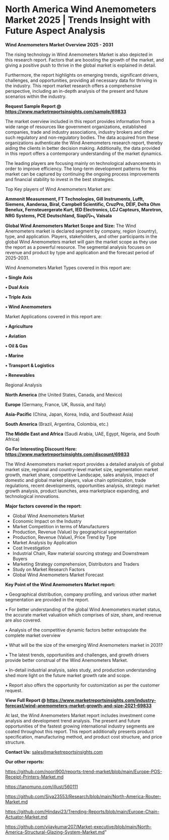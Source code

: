 # North America Wind Anemometers Market 2025 | Trends Insight with Future Aspect Analysis

<Strong> Wind Anemometers Market Overview 2025 - 2031</strong>

The rising technology in Wind Anemometers Market is also depicted in this research report. Factors that are boosting the growth of the market, and giving a positive push to thrive in the global market is explained in detail.

Furthermore, the report highlights on emerging trends, significant drivers, challenges, and opportunities, providing all necessary data for thriving in the industry. This report market research offers a comprehensive perspective, including an in-depth analysis of the present and future scenarios within the industry.

<strong>Request Sample Report @ <a href=https://www.marketreportsinsights.com/sample/69833>https://www.marketreportsinsights.com/sample/69833</a></strong>

The market overview included in this report provides information from a wide range of resources like government organizations, established companies, trade and industry associations, industry brokers and other such regulatory and non-regulatory bodies. The data acquired from these organizations authenticate the Wind Anemometers research report, thereby aiding the clients in better decision making. Additionally, the data provided in this report offers a contemporary understanding of the market dynamics.

The leading players are focusing mainly on technological advancements in order to improve efficiency. The long-term development patterns for this market can be captured by continuing the ongoing process improvements and financial stability to invest in the best strategies.

Top Key players of Wind Anemometers Market are:

<strong>Ammonit Measurement, FT Technologies, Gill Instruments, Lufft, Siemens, Aanderaa, Biral, Campbell Scientific, CruzPro, DEIF, Delta Ohm Benelux, Fernsteuergerate Kurt, IED Electronics, LCJ Capteurs, Maretron, NRG Systems, PCE Deutschland, Siap㈧⮢, Vaisala</strong>

<strong><b>Global Wind Anemometers Market Scope and Size:</b></strong>
The Wind Anemometers market is declared segment by company, region (country), type, and application. Players, stakeholders, and other participants in the global Wind Anemometers market will gain the market scope as they use the report as a powerful resource. The segmental analysis focuses on revenue and product by type and application and the forecast period of 2025-2031.

Wind Anemometers Market Types covered in this report are:

<strong>• Single Axis

• Dual Axis

• Triple Axis

• Wind Anemometers</strong>

Market Applications covered in this report are:

<strong>• Agriculture

• Aviation

• Oil & Gas

• Marine

• Transport & Logistics

• Renewables</strong> 

Regional Analysis

<strong>North America</strong> (the United States, Canada, and Mexico)

<strong>Europe</strong> (Germany, France, UK, Russia, and Italy)

<strong>Asia-Pacific</strong> (China, Japan, Korea, India, and Southeast Asia)

<strong>South America</strong> (Brazil, Argentina, Colombia, etc.)

<strong>The Middle East and Africa</strong> (Saudi Arabia, UAE, Egypt, Nigeria, and South Africa)

<strong>Go For Interesting Discount Here: <a href=https://www.marketreportsinsights.com/discount/69833>https://www.marketreportsinsights.com/discount/69833</a></strong>

The Wind Anemometers market report provides a detailed analysis of global market size, regional and country-level market size, segmentation market growth, market share, competitive Landscape, sales analysis, impact of domestic and global market players, value chain optimization, trade regulations, recent developments, opportunities analysis, strategic market growth analysis, product launches, area marketplace expanding, and technological innovations.

<strong><b>Major factors covered in the report:</b></strong>
<ul>
  <li>Global Wind Anemometers Market </li>
  <li>Economic Impact on the Industry</li>
  <li>Market Competition in terms of Manufacturers</li>
  <li>Production, Revenue (Value) by geographical segmentation</li>
  <li>Production, Revenue (Value), Price Trend by Type</li>
  <li>Market Analysis by Application</li>
  <li>Cost Investigation</li>
  <li>Industrial Chain, Raw material sourcing strategy and Downstream Buyers</li>
  <li>Marketing Strategy comprehension, Distributors and Traders</li>
  <li>Study on Market Research Factors</li>
  <li>Global Wind Anemometers Market Forecast</li>
</ul>

<strong><b>Key Point of the Wind Anemometers Market report:</b></strong>

• Geographical distribution, company profiling, and various other market segmentation are provided in the report.

• For better understanding of the global Wind Anemometers market status, the accurate market valuation which comprises of size, share, and revenue are also covered.

• Analysis of the competitive dynamic factors better extrapolate the complete market overview

• What will be the size of the emerging Wind Anemometers market in 2031?

• The latest trends, opportunities and challenges, and growth drivers provide better construal of the Wind Anemometers Market.

• In-detail industrial analysis, sales study, and production understanding shed more light on the future market growth rate and scope.

• Report also offers the opportunity for customization as per the customer request.

<strong><b>View Full Report @ <a href=https://www.marketreportsinsights.com/industry-forecast/wind-anemometers-market-growth-and-size-2021-69833>https://www.marketreportsinsights.com/industry-forecast/wind-anemometers-market-growth-and-size-2021-69833</a></b></strong>


At last, the Wind Anemometers Market report includes investment come analysis and development trend analysis. The present and future opportunities of the fastest growing international industry segments are coated throughout this report. This report additionally presents product specification, manufacturing method, and product cost structure, and price structure.

<strong>Contact Us:</strong>
sales@marketreportsinsights.com

<strong>Our other reports:</strong>

<a href=https://github.com/noori900/reports-trend-market/blob/main/Europe-POS-Receipt-Printers-Market.md>https://github.com/noori900/reports-trend-market/blob/main/Europe-POS-Receipt-Printers-Market.md</a>

<a href=https://tanomuno.com/illust/560111>https://tanomuno.com/illust/560111</a>

<a href=https://github.com/Siya23553/Research/blob/main/North-America-Router-Market.md>https://github.com/Siya23553/Research/blob/main/North-America-Router-Market.md</a>

<a href=https://github.com/Hindavi23/Trending-Reports/blob/main/Europe-Chain-Actuator-Market.md>https://github.com/Hindavi23/Trending-Reports/blob/main/Europe-Chain-Actuator-Market.md</a>

<a href=https://github.com/vijaykumar207/Market-executive/blob/main/North-America-Structural-Glazing-System-Market.md>https://github.com/vijaykumar207/Market-executive/blob/main/North-America-Structural-Glazing-System-Market.md</a>"
